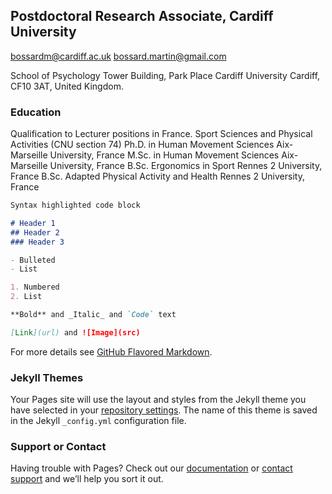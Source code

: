 ## Postdoctoral Research Associate, Cardiff University

bossardm@cardiff.ac.uk
bossard.martin@gmail.com

School of Psychology
Tower Building, Park Place
Cardiff University
Cardiff, CF10 3AT, United Kingdom.

### Education

Qualification to Lecturer positions in France. Sport Sciences and Physical Activities (CNU section 74)
Ph.D. in Human Movement Sciences              Aix-Marseille University, France
M.Sc. in Human Movement Sciences              Aix-Marseille University, France
B.Sc. Ergonomics in Sport                     Rennes 2 University, France
B.Sc. Adapted Physical Activity and Health    Rennes 2 University, France

```markdown
Syntax highlighted code block

# Header 1
## Header 2
### Header 3

- Bulleted
- List

1. Numbered
2. List

**Bold** and _Italic_ and `Code` text

[Link](url) and ![Image](src)
```

For more details see [GitHub Flavored Markdown](https://guides.github.com/features/mastering-markdown/).

### Jekyll Themes

Your Pages site will use the layout and styles from the Jekyll theme you have selected in your [repository settings](https://github.com/martin-bossard/supersite/settings). The name of this theme is saved in the Jekyll `_config.yml` configuration file.

### Support or Contact

Having trouble with Pages? Check out our [documentation](https://docs.github.com/categories/github-pages-basics/) or [contact support](https://github.com/contact) and we’ll help you sort it out.
